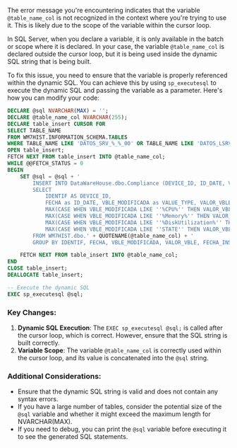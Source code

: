 The error message you're encountering indicates that the variable `@table_name_col` is not recognized in the context where you're trying to use it. This is likely due to the scope of the variable within the cursor loop. 

In SQL Server, when you declare a variable, it is only available in the batch or scope where it is declared. In your case, the variable `@table_name_col` is declared outside the cursor loop, but it is being used inside the dynamic SQL string that is being built.

To fix this issue, you need to ensure that the variable is properly referenced within the dynamic SQL. You can achieve this by using `sp_executesql` to execute the dynamic SQL and passing the variable as a parameter. Here's how you can modify your code:

```sql
DECLARE @sql NVARCHAR(MAX) = '';
DECLARE @table_name_col NVARCHAR(255);
DECLARE table_insert CURSOR FOR
SELECT TABLE_NAME
FROM WM7HIST.INFORMATION_SCHEMA.TABLES
WHERE TABLE_NAME LIKE 'DATOS_SRV_%_%_00' OR TABLE_NAME LIKE 'DATOS_LSRV_%_%_00' OR TABLE_NAME LIKE 'DATOS_VSRV_%_%_00' OR TABLE_NAME LIKE 'DATOS_WKS_%_%_00';
OPEN table_insert;
FETCH NEXT FROM table_insert INTO @table_name_col;
WHILE @@FETCH_STATUS = 0
BEGIN
    SET @sql = @sql + '
        INSERT INTO DataWareHouse.dbo.Compliance (DEVICE_ID, ID_DATE, VALUE_TYPE, VALUE_ORIGINAL, ID_DATE_START, CPU_VALUES, MEMORY_VALUES, STORAGE_VALUES, AVALIABILTY )
        SELECT
            IDENTIF AS DEVICE_ID,
            FECHA as ID_DATE, VBLE_MODIFICADA as VALUE_TYPE, VALOR_VBLE as VALUE_ORIGINAL, FECHA_INSERT as ID_DATE_START,
            MAX(CASE WHEN VBLE_MODIFICADA LIKE ''%CPU%'' THEN VALOR_VBLE ELSE NULL END) AS CPU_VALUES,
            MAX(CASE WHEN VBLE_MODIFICADA LIKE ''%Memory%'' THEN VALOR_VBLE ELSE NULL END) AS MEMORY_VALUES,
            MAX(CASE WHEN VBLE_MODIFICADA LIKE ''%DiskUtilization%'' THEN VALOR_VBLE ELSE NULL END) AS STORAGE_VALUES,
            MAX(CASE WHEN VBLE_MODIFICADA LIKE ''STATE'' THEN VALOR_VBLE ELSE NULL END) AS AVALIABILTY
        FROM WM7HIST.dbo.' + QUOTENAME(@table_name_col) + '
        GROUP BY IDENTIF, FECHA, VBLE_MODIFICADA, VALOR_VBLE, FECHA_INSERT;';

    FETCH NEXT FROM table_insert INTO @table_name_col;
END
CLOSE table_insert;
DEALLOCATE table_insert;

-- Execute the dynamic SQL
EXEC sp_executesql @sql;
```

### Key Changes:
1. **Dynamic SQL Execution**: The `EXEC sp_executesql @sql;` is called after the cursor loop, which is correct. However, ensure that the SQL string is built correctly.
2. **Variable Scope**: The variable `@table_name_col` is correctly used within the cursor loop, and its value is concatenated into the `@sql` string.

### Additional Considerations:
- Ensure that the dynamic SQL string is valid and does not contain any syntax errors.
- If you have a large number of tables, consider the potential size of the `@sql` variable and whether it might exceed the maximum length for NVARCHAR(MAX).
- If you need to debug, you can print the `@sql` variable before executing it to see the generated SQL statements.